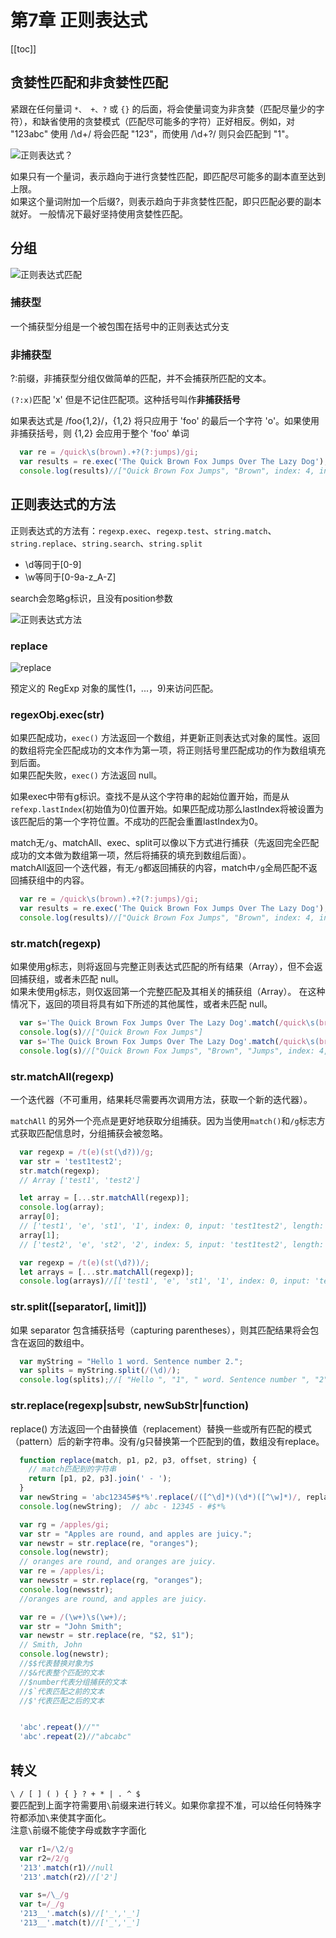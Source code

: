 # 第7章 正则表达式

[[toc]]

## 贪婪性匹配和非贪婪性匹配
紧跟在任何量词 `*、 +、?` 或 `{}` 的后面，将会使量词变为非贪婪（匹配尽量少的字符），和缺省使用的贪婪模式（匹配尽可能多的字符）正好相反。例如，对 "123abc" 使用 /\d+/ 将会匹配 "123"，而使用 /\d+?/ 则只会匹配到 "1"。

![正则表达式？](/Blog/images/Javascript语言精粹/正则表达式？.png)

如果只有一个量词，表示趋向于进行贪婪性匹配，即匹配尽可能多的副本直至达到上限。  
如果这个量词附加一个后缀?，则表示趋向于非贪婪性匹配，即只匹配必要的副本就好。 
一般情况下最好坚持使用贪婪性匹配。

## 分组
![正则表达式匹配](/Blog/images/Javascript语言精粹/正则表达式匹配.png)

### 捕获型   
一个捕获型分组是一个被包围在括号中的正则表达式分支

### 非捕获型   
?:前缀，非捕获型分组仅做简单的匹配，并不会捕获所匹配的文本。

`(?:x)`匹配 'x' 但是不记住匹配项。这种括号叫作**非捕获括号**

如果表达式是 /foo{1,2}/，{1,2} 将只应用于 'foo' 的最后一个字符 'o'。如果使用非捕获括号，则 {1,2} 会应用于整个 'foo' 单词

```js
  var re = /quick\s(brown).+?(?:jumps)/gi;
  var results = re.exec('The Quick Brown Fox Jumps Over The Lazy Dog');
  console.log(results)//["Quick Brown Fox Jumps", "Brown", index: 4, input: "The Quick Brown Fox Jumps Over The Lazy Dog", groups: undefined]
```

## 正则表达式的方法
正则表达式的方法有：`regexp.exec`、`regexp.test`、`string.match`、`string.replace`、`string.search`、`string.split` 

- \d等同于[0-9]
- \w等同于[0-9a-z_A-Z]

search会忽略g标识，且没有position参数

![正则表达式方法](/Blog/images/Javascript语言精粹/正则表达式方法.png)

### replace
![replace](/Blog/images/Javascript语言精粹/replace.png)

预定义的 RegExp 对象的属性($1，... ，$9)来访问匹配。

### regexObj.exec(str)
如果匹配成功，`exec()` 方法返回一个数组，并更新正则表达式对象的属性。返回的数组将完全匹配成功的文本作为第一项，将正则括号里匹配成功的作为数组填充到后面。   
如果匹配失败，`exec()` 方法返回 null。

如果exec中带有g标识。查找不是从这个字符串的起始位置开始，而是从`refexp.lastIndex`(初始值为0)位置开始。如果匹配成功那么lastIndex将被设置为该匹配后的第一个字符位置。不成功的匹配会重置lastIndex为0。

match无`/g`、matchAll、exec、split可以像以下方式进行捕获（先返回完全匹配成功的文本做为数组第一项，然后将捕获的填充到数组后面）。    
matchAll返回一个迭代器，有无`/g`都返回捕获的内容，match中`/g`全局匹配不返回捕获组中的内容。
```js
  var re = /quick\s(brown).+?(?:jumps)/gi;
  var results = re.exec('The Quick Brown Fox Jumps Over The Lazy Dog');
  console.log(results)//["Quick Brown Fox Jumps", "Brown", index: 4, input: "The Quick Brown Fox Jumps Over The Lazy Dog", groups: undefined]
```

### str.match(regexp)
如果使用g标志，则将返回与完整正则表达式匹配的所有结果（Array），但不会返回捕获组，或者未匹配 null。   
如果未使用g标志，则仅返回第一个完整匹配及其相关的捕获组（Array）。 在这种情况下，返回的项目将具有如下所述的其他属性，或者未匹配 null。

```js
  var s='The Quick Brown Fox Jumps Over The Lazy Dog'.match(/quick\s(brown).+?(jumps)/ig);
  console.log(s)//["Quick Brown Fox Jumps"]
  var s='The Quick Brown Fox Jumps Over The Lazy Dog'.match(/quick\s(brown).+?(jumps)/i);
  console.log(s)//["Quick Brown Fox Jumps", "Brown", "Jumps", index: 4, input: "The Quick Brown Fox Jumps Over The Lazy Dog", groups: undefined]
```

### str.matchAll(regexp)
一个迭代器（不可重用，结果耗尽需要再次调用方法，获取一个新的迭代器）。

`matchAll` 的另外一个亮点是更好地获取分组捕获。因为当使用`match()`和`/g`标志方式获取匹配信息时，分组捕获会被忽略。
```js
  var regexp = /t(e)(st(\d?))/g;
  var str = 'test1test2';
  str.match(regexp);
  // Array ['test1', 'test2']

  let array = [...str.matchAll(regexp)];
  console.log(array);
  array[0];
  // ['test1', 'e', 'st1', '1', index: 0, input: 'test1test2', length: 4]
  array[1];
  // ['test2', 'e', 'st2', '2', index: 5, input: 'test1test2', length: 4]

  var regexp = /t(e)(st(\d?))/;
  let arrays = [...str.matchAll(regexp)];
  console.log(arrays)//[['test1', 'e', 'st1', '1', index: 0, input: 'test1test2', length: 4]]
```

### str.split([separator[, limit]])
如果 separator 包含捕获括号（capturing parentheses），则其匹配结果将会包含在返回的数组中。
```js
  var myString = "Hello 1 word. Sentence number 2.";
  var splits = myString.split(/(\d)/);
  console.log(splits);//[ "Hello ", "1", " word. Sentence number ", "2", "." ]
```

### str.replace(regexp|substr, newSubStr|function)
replace() 方法返回一个由替换值（replacement）替换一些或所有匹配的模式（pattern）后的新字符串。没有/g只替换第一个匹配到的值，数组没有replace。
```js
  function replace(match, p1, p2, p3, offset, string) {
    // match匹配到的字符串
    return [p1, p2, p3].join(' - ');
  }
  var newString = 'abc12345#$*%'.replace(/([^\d]*)(\d*)([^\w]*)/, replacer);
  console.log(newString);  // abc - 12345 - #$*%

  var rg = /apples/gi;
  var str = "Apples are round, and apples are juicy.";
  var newstr = str.replace(re, "oranges");
  console.log(newstr);
  // oranges are round, and oranges are juicy.
  var re = /apples/i;
  var newsstr = str.replace(rg, "oranges");
  console.log(newsstr);
  //oranges are round, and apples are juicy.

  var re = /(\w+)\s(\w+)/;
  var str = "John Smith";
  var newstr = str.replace(re, "$2, $1");
  // Smith, John
  console.log(newstr);
  //$$代表替换对象为$
  //$&代表整个匹配的文本
  //$number代表分组捕获的文本
  //$`代表匹配之前的文本
  //$'代表匹配之后的文本


  'abc'.repeat()//""
  'abc'.repeat(2)//"abcabc"
```
## 转义
`\ / [ ] ( ) { } ? + * | . ^ $`   
要匹配到上面字符需要用`\`前缀来进行转义。如果你拿捏不准，可以给任何特殊字符都添加`\`来使其字面化。    
注意`\`前缀不能使字母或数字字面化   
```js
  var r1=/\2/g
  var r2=/2/g
  '213'.match(r1)//null
  '213'.match(r2)//['2']

  var s=/\_/g
  var t=/_/g
  '213__'.match(s)//['_','_']
  '213__'.match(t)//['_','_']
```
